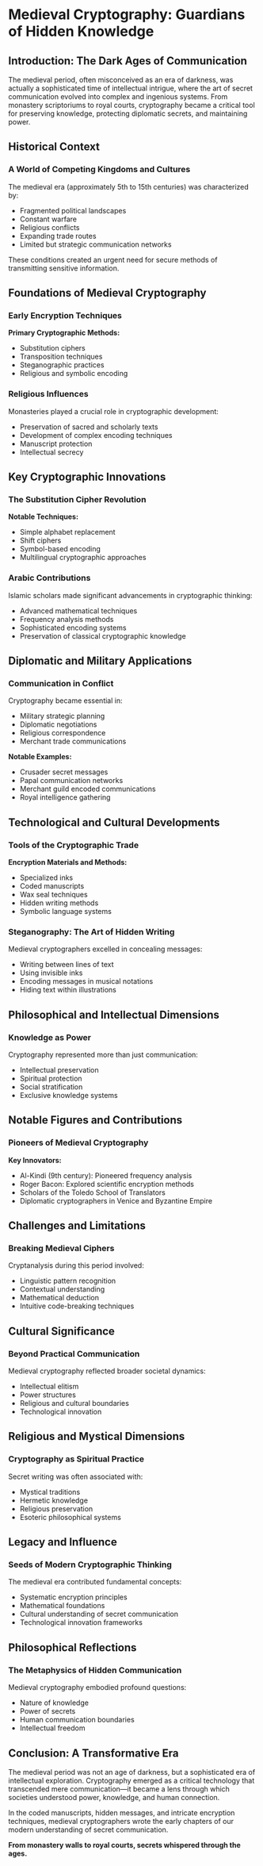 # Medieval Cryptography: Guardians of Hidden Knowledge

## Introduction: The Dark Ages of Communication

The medieval period, often misconceived as an era of darkness, was actually a sophisticated time of intellectual intrigue, where the art of secret communication evolved into complex and ingenious systems. From monastery scriptoriums to royal courts, cryptography became a critical tool for preserving knowledge, protecting diplomatic secrets, and maintaining power.

## Historical Context

### A World of Competing Kingdoms and Cultures

The medieval era (approximately 5th to 15th centuries) was characterized by:
- Fragmented political landscapes
- Constant warfare
- Religious conflicts
- Expanding trade routes
- Limited but strategic communication networks

These conditions created an urgent need for secure methods of transmitting sensitive information.

## Foundations of Medieval Cryptography

### Early Encryption Techniques

**Primary Cryptographic Methods:**
- Substitution ciphers
- Transposition techniques
- Steganographic practices
- Religious and symbolic encoding

### Religious Influences

Monasteries played a crucial role in cryptographic development:
- Preservation of sacred and scholarly texts
- Development of complex encoding techniques
- Manuscript protection
- Intellectual secrecy

## Key Cryptographic Innovations

### The Substitution Cipher Revolution

**Notable Techniques:**
- Simple alphabet replacement
- Shift ciphers
- Symbol-based encoding
- Multilingual cryptographic approaches

### Arabic Contributions

Islamic scholars made significant advancements in cryptographic thinking:
- Advanced mathematical techniques
- Frequency analysis methods
- Sophisticated encoding systems
- Preservation of classical cryptographic knowledge

## Diplomatic and Military Applications

### Communication in Conflict

Cryptography became essential in:
- Military strategic planning
- Diplomatic negotiations
- Religious correspondence
- Merchant trade communications

**Notable Examples:**
- Crusader secret messages
- Papal communication networks
- Merchant guild encoded communications
- Royal intelligence gathering

## Technological and Cultural Developments

### Tools of the Cryptographic Trade

**Encryption Materials and Methods:**
- Specialized inks
- Coded manuscripts
- Wax seal techniques
- Hidden writing methods
- Symbolic language systems

### Steganography: The Art of Hidden Writing

Medieval cryptographers excelled in concealing messages:
- Writing between lines of text
- Using invisible inks
- Encoding messages in musical notations
- Hiding text within illustrations

## Philosophical and Intellectual Dimensions

### Knowledge as Power

Cryptography represented more than just communication:
- Intellectual preservation
- Spiritual protection
- Social stratification
- Exclusive knowledge systems

## Notable Figures and Contributions

### Pioneers of Medieval Cryptography

**Key Innovators:**
- Al-Kindi (9th century): Pioneered frequency analysis
- Roger Bacon: Explored scientific encryption methods
- Scholars of the Toledo School of Translators
- Diplomatic cryptographers in Venice and Byzantine Empire

## Challenges and Limitations

### Breaking Medieval Ciphers

Cryptanalysis during this period involved:
- Linguistic pattern recognition
- Contextual understanding
- Mathematical deduction
- Intuitive code-breaking techniques

## Cultural Significance

### Beyond Practical Communication

Medieval cryptography reflected broader societal dynamics:
- Intellectual elitism
- Power structures
- Religious and cultural boundaries
- Technological innovation

## Religious and Mystical Dimensions

### Cryptography as Spiritual Practice

Secret writing was often associated with:
- Mystical traditions
- Hermetic knowledge
- Religious preservation
- Esoteric philosophical systems

## Legacy and Influence

### Seeds of Modern Cryptographic Thinking

The medieval era contributed fundamental concepts:
- Systematic encryption principles
- Mathematical foundations
- Cultural understanding of secret communication
- Technological innovation frameworks

## Philosophical Reflections

### The Metaphysics of Hidden Communication

Medieval cryptography embodied profound questions:
- Nature of knowledge
- Power of secrets
- Human communication boundaries
- Intellectual freedom

## Conclusion: A Transformative Era

The medieval period was not an age of darkness, but a sophisticated era of intellectual exploration. Cryptography emerged as a critical technology that transcended mere communication—it became a lens through which societies understood power, knowledge, and human connection.

In the coded manuscripts, hidden messages, and intricate encryption techniques, medieval cryptographers wrote the early chapters of our modern understanding of secret communication.

**From monastery walls to royal courts, secrets whispered through the ages.**